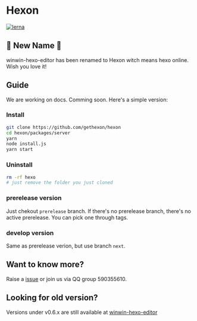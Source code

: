 # Hexon

[![lerna](https://img.shields.io/badge/maintained%20with-lerna-cc00ff.svg)](https://lerna.js.org/)

## 🎉 New Name 🎉

winwin-hexo-editor has been renamed to Hexon witch means hexo online. Wish you love it!

## Guide

We are working on docs. Comming soon. Here's a simple version:

### Install

```bash
git clone https://github.com/gethexon/hexon
cd hexon/packages/server
yarn
node install.js
yarn start
```

### Uninstall

```bash
rm -rf hexo
# just remove the folder you just cloned
```

### prerelease version

Just chekout `prerelease` branch. If there's no prerelease branch, there's no active prerelease. You can pick one through tags.

### develop version

Same as prerelease verion, but use branch `next`.

## Want to know more?

Raise a [issue](https://github.com/gethexon/hexon/issues) or join us via QQ group 590355610.

## Looking for old version?

Versions under v0.6.x are still available at [winwin-hexo-editor](https://github.com/YuJianghao/winwin-hexo-editor/)
